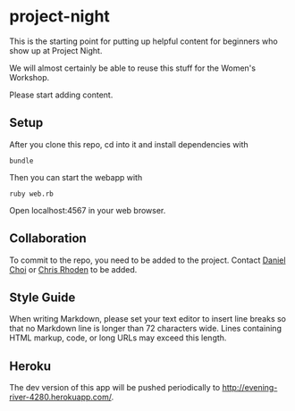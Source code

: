 # project-night

This is the starting point for putting up helpful content for beginners
who show up at Project Night. 

We will almost certainly be able to reuse this stuff for the Women's
Workshop.

Please start adding content. 

## Setup

After you clone this repo, cd into it and install dependencies with

    bundle 

Then you can start the webapp with 

    ruby web.rb

Open localhost:4567 in your web browser.

## Collaboration

To commit to the repo, you need to be added to the project. Contact
[Daniel Choi](danchoi) or [Chris Rhoden](chrisrhoden) to be added.

[danchoi]:https://github.com/danchoi
[chrisrhoden]:https://github.com/chrisrhoden

## Style Guide

When writing Markdown, please set your text editor to insert line breaks
so that no Markdown line is longer than 72 characters wide. Lines
containing HTML markup, code, or long URLs may exceed this length.

## Heroku

The dev version of this app will be pushed periodically to
<http://evening-river-4280.herokuapp.com/>.

